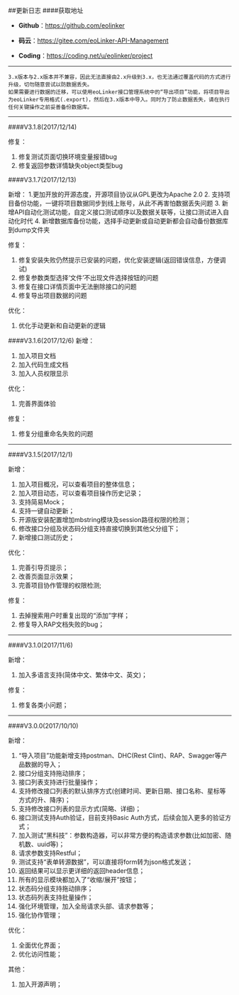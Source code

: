 ##更新日志
####获取地址
- **Github**：https://github.com/eolinker

- **码云**：https://gitee.com/eoLinker-API-Management

- **Coding**：https://coding.net/u/eolinker/project

------------

	3.x版本与2.x版本并不兼容，因此无法直接由2.x升级到3.x，也无法通过覆盖代码的方式进行升级，切勿随意尝试以防数据丢失。
	如果需要进行数据的迁移，可以使用eoLinker接口管理系统中的“导出项目”功能，将项目导出为eoLinker专用格式(.export)，然后在3.x版本中导入。同时为了防止数据丢失，请在执行任何关键操作之前妥善备份数据库。

------------

####V3.1.8(2017/12/14)

修复：
1. 修复测试页面切换环境变量报错bug
2. 修复返回参数详情缺失object类型bug

####V3.1.7(2017/12/13)

新增：
1.更加开放的开源态度，开源项目协议从GPL更改为Apache 2.0
2. 支持项目备份功能，一键将项目数据同步到线上账号，从此不再害怕数据丢失问题
3. 新增API自动化测试功能，自定义接口测试顺序以及数据关联等，让接口测试进入自动化时代
4. 新增数据库备份功能，选择手动更新或自动更新都会自动备份数据库到dump文件夹

修复：
1. 修复安装失败仍然提示已安装的问题，优化安装逻辑(返回错误信息，方便调试)
2. 修复参数类型选择‘文件’不出现文件选择按钮的问题
3. 修复在接口详情页面中无法删除接口的问题
4. 修复导出项目数据的问题

优化：
1. 优化手动更新和自动更新的逻辑

####V3.1.6(2017/12/6)
新增：
1. 加入项目文档
2. 加入代码生成文档
3. 加入人员权限显示

优化：
1. 完善界面体验

修复：
1. 修复分组重命名失败的问题

------------

####V3.1.5(2017/12/1)

新增：
1. 加入项目概况，可以查看项目的整体信息；
2. 加入项目动态，可以查看项目操作历史记录；
3. 支持简易Mock；
4. 支持一键自动更新；
5. 开源版安装配置增加mbstring模块及session路径权限的检测；
6. 修改接口分组及状态码分组支持直接切换到其他父分组下；
7. 新增接口测试历史；

优化：
1. 完善引导页提示；
2. 改善页面显示效果；
3. 完善项目协作管理的权限检测;

修复：
1. 去掉搜索用户时重复出现的“添加”字样；
2. 修复导入RAP文档失败的bug；

------------

####V3.1.0(2017/11/6)

新增：
1. 加入多语言支持(简体中文、繁体中文、英文)；

修复：
1. 修复各类小问题；

------------
####V3.0.0(2017/10/10)

新增：
1. “导入项目”功能新增支持postman、DHC(Rest Clint)、RAP、Swagger等产品数据的导入；
2. 接口分组支持拖动排序；
3. 接口列表支持进行批量操作；
4. 支持修改接口列表的默认排序方式(创建时间、更新日期、接口名称、星标等方式的升、降序)；
5. 支持修改接口列表的显示方式(简略、详细)；
6. 接口测试支持Auth验证，目前支持Basic Auth方式，后续会加入更多的验证方式；
7. 加入测试“黑科技”：参数构造器，可以非常方便的构造请求参数(比如加密、随机数、uuid等)；
8. 请求参数支持Restful；
9. 测试支持“表单转源数据”，可以直接将form转为json格式发送；
10. 返回结果可以显示更详细的返回header信息；
11. 所有的显示模块都加入了“收缩/展开”按钮；
12. 状态码分组支持拖动排序；
13. 状态码列表支持批量操作；
14. 强化环境管理，加入全局请求头部、请求参数等；
15. 强化协作管理；

优化：
1. 全面优化界面；
2. 优化访问性能；

其他：
1. 加入开源声明；
